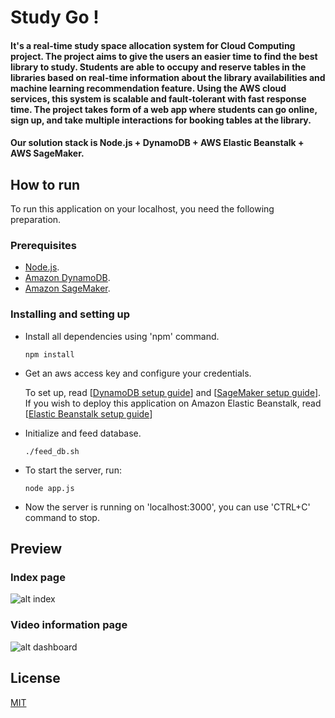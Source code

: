 Study Go !
========
#### It's a real-time study space allocation system for Cloud Computing project. The project aims to give the users an easier time to find the best library to study. Students are able to occupy and reserve tables in the libraries based on real-time information about the library availabilities and machine learning recommendation feature. Using the AWS cloud services, this system is scalable and fault-tolerant with fast response time. The project takes form of a web app where students can go online, sign up, and take multiple interactions for booking tables at the library.
#### Our solution stack is Node.js + DynamoDB + AWS Elastic Beanstalk + AWS SageMaker.

## How to run
To run this application on your localhost, you need the following preparation.
### Prerequisites
* [Node.js](https://nodejs.org/en/).
* [Amazon DynamoDB](https://aws.amazon.com/dynamodb/).
* [Amazon SageMaker](https://aws.amazon.com/sagemaker/).
### Installing and setting up
* Install all dependencies using 'npm' command.
  
  ```npm install```
 
* Get an aws access key and configure your credentials.

  To set up, read [[DynamoDB setup guide](https://docs.aws.amazon.com/amazondynamodb/latest/developerguide/SettingUp.DynamoWebService.html#SettingUp.DynamoWebService.GetCredentials)] and [[SageMaker setup guide](https://docs.aws.amazon.com/sagemaker/latest/dg/gs-set-up.html)].
  If you wish to deploy this application on Amazon Elastic Beanstalk, read [[Elastic Beanstalk setup guide](https://docs.aws.amazon.com/elasticbeanstalk/latest/dg/GettingStarted.html)]

* Initialize and feed database.

  ```./feed_db.sh```
  
* To start the server, run:

  ```node app.js```
  
* Now the server is running on 'localhost:3000', you can use 'CTRL+C' command to stop.
## Preview
### Index page
![alt index](locationshare-nodejs/assets/img/preview_index.png "Index page")
### Video information page
![alt dashboard](locationshare-nodejs/assets/img/preview_dashboard.png "Video page")
## License
[MIT](LICENSE)
